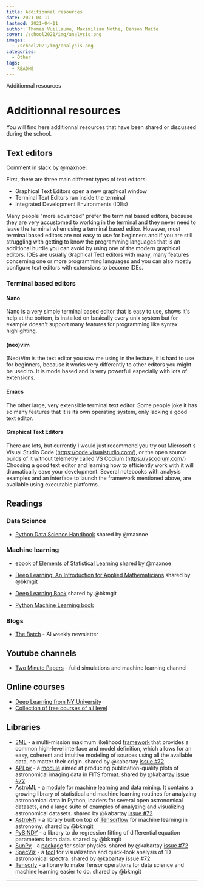 ```yaml
---
title: Additionnal resources
date: 2021-04-11
lastmod: 2021-04-11
author: Thomas Vuillaume, Maximilian Nöthe, Benson Muite
cover: /school2021/img/analysis.png
images:
  - /school2021/img/analysis.png
categories:
  - Other
tags:
  - README
---
```


Additionnal resources

<!--more-->

<!---->

<!-- Dear instructor:
* The dates at the top of this markdown (.md) document will help order the classes in the portal.
Please, if you don't need to, do not change the one that is now.
* Take into account that there is a feature in the dates: if you use a date in the future, the class will be not visible in the portal until the date you have assigned.
* You can create dedicated folders if you need to.
* But if you simply need to add some pictures, you can use the folder ../static/img/ mentioned at the top as /school2021/img/
-->

<!---->

# Additionnal resources

You will find here additionnal resources that have been shared or discussed during the school.


## Text editors

Comment in slack by @maxnoe:

First, there are three main different types of text editors:
- Graphical Text Editors open a new graphical window
- Terminal Text Editors run inside the terminal
- Integrated Development Environments (IDEs)

Many people "more advanced" prefer the terminal based editors, because they are very accustomed to working in the terminal and they never need to leave the terminal when using a terminal based editor.
However, most terminal based editors are not easy to use for beginners and if you are still struggling with getting to know the programming languages that is an additional hurdle you can avoid by using one of the modern graphical editors.
IDEs are usually Graphical Text editors with many, many features concerning one or more programming languages and you can also mostly configure text editors with extensions to become IDEs.

###  Terminal based editors

#### Nano
Nano is a very simple terminal based editor that is easy to use, shows it's help at the bottom, is installed on basically every unix system but for example doesn't support many features for programming like syntax highlighting.

#### (neo)vim
(Neo)Vim is the text editor you saw me using in the lecture, it is hard to use for beginners, because it works very differently to other editors you might be used to. It is mode based and is very powerfull especially with lots of extensions.

#### Emacs
The other large, very extensible terminal text editor. Some people joke it has so many features that it is its own operating system, only lacking a good text editor.

#### Graphical Text Editors
There are lots, but currently I would just recommend you try out Microsoft's Visual Studio Code (https://code.visualstudio.com/), or the open source builds of it without telemetry called VS Codium (https://vscodium.com/)
Choosing a good text editor and learning how to efficiently work with it will dramatically ease your development.
Several notebooks with analysis examples and an interface to launch the framework mentioned above, are available using executable platforms.


## Readings

### Data Science 
- [Python Data Science Handbook](https://jakevdp.github.io/PythonDataScienceHandbook/) shared by @maxnoe

### Machine learning

- [ebook of Elements of Statistical Learning](https://web.stanford.edu/~hastie/ElemStatLearn/) shared by @maxnoe

- [Deep Learning: An Introduction for Applied Mathematicians](https://arxiv.org/abs/1801.05894) shared by @bkmgit

- [Deep Learning Book](https://www.deeplearningbook.org/) shared by @bkmgit

- [Python Machine Learning book](https://github.com/rasbt/python-machine-learning-book-3rd-edition)


### Blogs

- [The Batch](https://www.deeplearning.ai/thebatch/) - AI weekly newsletter

## Youtube channels

- [Two Minute Papers](https://www.youtube.com/c/K%C3%A1rolyZsolnai) - fuild simulations and machine learning channel


## Online courses

- [Deep Learning from NY University](https://atcold.github.io/pytorch-Deep-Learning/?s=09)
- [Collection of free courses of all level](https://github.com/luspr/awesome-ml-courses)


## Libraries

- [3ML](https://threeml.readthedocs.io/en/stable/) - a multi-mission maximum likelihood [framework](https://pypi.org/project/threeML/) that provides a common high-level interface and model definition, which allows for an easy, coherent and intuitive modeling of sources using all the available data, no matter their origin. shared by @kabartay [issue #72](https://github.com/escape2020/school2021/issues/72)
- [APLpy](https://aplpy.github.io/) - a [module](https://pypi.org/project/APLpy/) aimed at producing publication-quality plots of astronomical imaging data in FITS format. shared by @kabartay [issue #72](https://github.com/escape2020/school2021/issues/72)
- [AstroML](http://www.astroml.org/) - a [module](https://pypi.org/project/astroML/) for machine learning and data mining. It contains a growing library of statistical and machine learning routines for analyzing astronomical data in Python, loaders for several open astronomical datasets, and a large suite of examples of analyzing and visualizing astronomical datasets. shared by @kabartay [issue #72](https://github.com/escape2020/school2021/issues/72)
- [AstroNN](https://astronn.readthedocs.io/en/latest/) - a library built on top of [Tensorflow](https://www.tensorflow.org/) for machine learning in astronomy. shared by @bkmgit
- [PySINDY](https://pysindy.readthedocs.io/en/latest/) - a library to do regression fitting of differential equation parameters from data. shared by @bkmgit
- [SunPy](https://sunpy.org/) - a [package](https://pypi.org/project/sunpy/) for solar physics. shared by @kabartay [issue #72](https://github.com/escape2020/school2021/issues/72)
- [SpecViz](https://specviz.readthedocs.io/en/stable/) - a [tool](https://pypi.org/project/specviz/) for visualization and quick-look analysis of 1D astronomical spectra. shared by @kabartay [issue #72](https://github.com/escape2020/school2021/issues/72)
- [Tensorly](http://tensorly.org/stable/index.html) - a library to make Tensor operations for data science and machine learning easier to do. shared by @bkmgit
---
